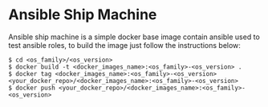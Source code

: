 # Ansible Ship Machine
Ansible ship machine is a simple docker base image contain ansible used to test ansible roles, to build the image just follow the instructions below:

	$ cd <os_family>/<os_version>
	$ docker build -t <docker_images_name>:<os_family>-<os_version> .
	$ docker tag <docker_images_name>:<os_family>-<os_version> <your_docker_repo>/<docker_images_name>:<os_family>-<os_version>
	$ docker push <your_docker_repo>/<docker_images_name>:<os_family>-<os_version>
